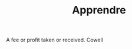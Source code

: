 ---
title: Apprendre
letter: A
permalink: "/definitions/apprendre.html"
body: A fee or profit taken or received. Cowell
published_at: '2018-07-07'
source: Black's Law Dictionary
layout: post
---